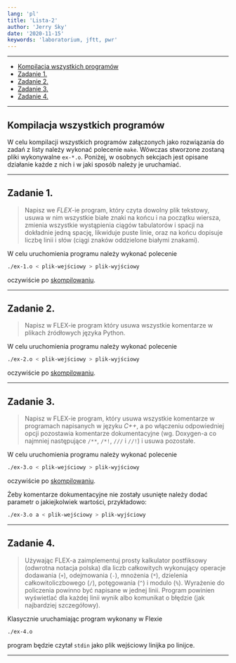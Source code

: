 ```yaml
---
lang: 'pl'
title: 'Lista-2'
author: 'Jerry Sky'
date: '2020-11-15'
keywords: 'laboratorium, jftt, pwr'
---
```


---

- [Kompilacja wszystkich programów](#kompilacja-wszystkich-programów)
- [Zadanie 1.](#zadanie-1)
- [Zadanie 2.](#zadanie-2)
- [Zadanie 3.](#zadanie-3)
- [Zadanie 4.](#zadanie-4)

---

## Kompilacja wszystkich programów

W celu kompilacji wszystkich programów załączonych jako rozwiązania do zadań z listy należy wykonać polecenie `make`. Wówczas stworzone zostaną pliki wykonywalne `ex-*.o`. Poniżej, w osobnych sekcjach jest opisane działanie każde z nich i w jaki sposób należy je uruchamiać.

---

## Zadanie 1.

> Napisz we *FLEX*-ie program, który czyta dowolny plik tekstowy, usuwa w nim wszystkie białe znaki na końcu i na początku wiersza, zmienia wszystkie wystąpienia ciągów tabulatorów i spacji na dokładnie jedną spację, likwiduje puste linie, oraz na końcu dopisuje liczbę linii i słów (ciągi znaków oddzielone białymi znakami).

W celu uruchomienia programu należy wykonać polecenie
```bash
./ex-1.o < plik-wejściowy > plik-wyjściowy
```
oczywiście po [skompilowaniu](#kompilacja-wszystkich-programów).

---

## Zadanie 2.

> Napisz w FLEX-ie program który usuwa wszystkie komentarze w plikach źródłowych języka Python.

W celu uruchomienia programu należy wykonać polecenie
```bash
./ex-2.o < plik-wejściowy > plik-wyjściowy
```
oczywiście po [skompilowaniu](#kompilacja-wszystkich-programów).

---

## Zadanie 3.

> Napisz w FLEX-ie program, który usuwa wszystkie komentarze w programach napisanych w języku *C++*, a po włączeniu odpowiedniej opcji pozostawia komentarze dokumentacyjne (wg. Doxygen-a co najmniej następujące `/**`, `/*!`, `///` i `//!`) i usuwa pozostałe.

W celu uruchomienia programu należy wykonać polecenie
```bash
./ex-3.o < plik-wejściowy > plik-wyjściowy
```
oczywiście po [skompilowaniu](#kompilacja-wszystkich-programów).

Żeby komentarze dokumentacyjne nie zostały usunięte należy dodać parametr o jakiejkolwiek wartości, przykładowo:
```bash
./ex-3.o a < plik-wejściowy > plik-wyjściowy
```

---

## Zadanie 4.

> Używając FLEX-a zaimplementuj prosty kalkulator postfiksowy (odwrotna notacja polska) dla liczb całkowitych wykonujący operacje dodawania (`+`), odejmowania (`-`), mnożenia (`*`), dzielenia całkowitoliczbowego (`/`), potęgowania (`^`) i modulo (`%`). Wyrażenie do policzenia powinno być napisane w jednej linii. Program powinien wyświetlać dla każdej linii wynik albo komunikat o błędzie (jak najbardziej szczegółowy).

Klasycznie uruchamiając program wykonany w Flexie
```bash
./ex-4.o
```
program będzie czytał `stdin` jako plik wejściowy linijka po linijce.

---
